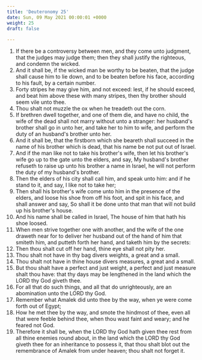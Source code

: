 ```yaml
---
title: 'Deuteronomy 25'
date: Sun, 09 May 2021 00:00:01 +0000
weight: 25
draft: false
  
---
```


1. If there be a controversy between men, and they come unto judgment, that the judges may judge them; then they shall justify the righteous, and condemn the wicked.
2. And it shall be, if the wicked man be worthy to be beaten, that the judge shall cause him to lie down, and to be beaten before his face, according to his fault, by a certain number.
3. Forty stripes he may give him, and not exceed: lest, if he should exceed, and beat him above these with many stripes, then thy brother should seem vile unto thee.
4. Thou shalt not muzzle the ox when he treadeth out the corn.
5. If brethren dwell together, and one of them die, and have no child, the wife of the dead shall not marry without unto a stranger: her husband's brother shall go in unto her, and take her to him to wife, and perform the duty of an husband's brother unto her.
6. And it shall be, that the firstborn which she beareth shall succeed in the name of his brother which is dead, that his name be not put out of Israel.
7. And if the man like not to take his brother's wife, then let his brother's wife go up to the gate unto the elders, and say, My husband's brother refuseth to raise up unto his brother a name in Israel, he will not perform the duty of my husband's brother.
8. Then the elders of his city shall call him, and speak unto him: and if he stand to it, and say, I like not to take her;
9. Then shall his brother's wife come unto him in the presence of the elders, and loose his shoe from off his foot, and spit in his face, and shall answer and say, So shall it be done unto that man that will not build up his brother's house.
10. And his name shall be called in Israel, The house of him that hath his shoe loosed.
11. When men strive together one with another, and the wife of the one draweth near for to deliver her husband out of the hand of him that smiteth him, and putteth forth her hand, and taketh him by the secrets:
12. Then thou shalt cut off her hand, thine eye shall not pity her.
13. Thou shalt not have in thy bag divers weights, a great and a small.
14. Thou shalt not have in thine house divers measures, a great and a small.
15. But thou shalt have a perfect and just weight, a perfect and just measure shalt thou have: that thy days may be lengthened in the land which the LORD thy God giveth thee.
16. For all that do such things, and all that do unrighteously, are an abomination unto the LORD thy God.
17. Remember what Amalek did unto thee by the way, when ye were come forth out of Egypt;
18. How he met thee by the way, and smote the hindmost of thee, even all that were feeble behind thee, when thou wast faint and weary; and he feared not God.
19. Therefore it shall be, when the LORD thy God hath given thee rest from all thine enemies round about, in the land which the LORD thy God giveth thee for an inheritance to possess it, that thou shalt blot out the remembrance of Amalek from under heaven; thou shalt not forget it.
